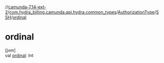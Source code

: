 //[camunda-7.14-ext-2](../../../../index.md)/[com.hydra_billing.camunda.api.hydra.common_types](../../index.md)/[AuthorizationType](../index.md)/[SSH](index.md)/[ordinal](ordinal.md)

# ordinal

[jvm]\
val [ordinal](ordinal.md): Int
